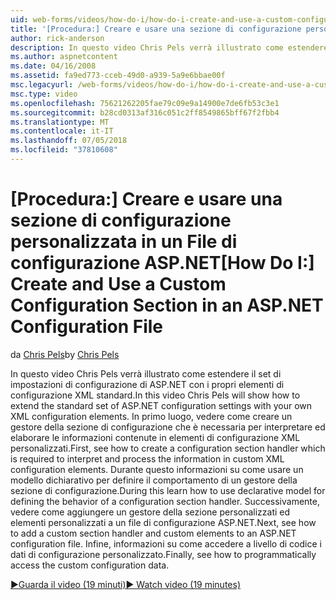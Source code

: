 ```yaml
---
uid: web-forms/videos/how-do-i/how-do-i-create-and-use-a-custom-configuration-section-in-an-aspnet-configuration-file
title: '[Procedura:] Creare e usare una sezione di configurazione personalizzata in un File di configurazione ASP.NET | Microsoft Docs'
author: rick-anderson
description: In questo video Chris Pels verrà illustrato come estendere il set di impostazioni di configurazione di ASP.NET con i propri elementi di configurazione XML standard. In primo luogo, vedere come...
ms.author: aspnetcontent
ms.date: 04/16/2008
ms.assetid: fa9ed773-cceb-49d0-a939-5a9e6bbae00f
msc.legacyurl: /web-forms/videos/how-do-i/how-do-i-create-and-use-a-custom-configuration-section-in-an-aspnet-configuration-file
msc.type: video
ms.openlocfilehash: 75621262205fae79c09e9a14900e7de6fb53c3e1
ms.sourcegitcommit: b28cd0313af316c051c2ff8549865bff67f2fbb4
ms.translationtype: MT
ms.contentlocale: it-IT
ms.lasthandoff: 07/05/2018
ms.locfileid: "37810608"
---
```

<a name="how-do-i-create-and-use-a-custom-configuration-section-in-an-aspnet-configuration-file"></a><span data-ttu-id="b34be-104">[Procedura:] Creare e usare una sezione di configurazione personalizzata in un File di configurazione ASP.NET</span><span class="sxs-lookup"><span data-stu-id="b34be-104">[How Do I:] Create and Use a Custom Configuration Section in an ASP.NET Configuration File</span></span>
====================
<span data-ttu-id="b34be-105">da [Chris Pels](https://twitter.com/chrispels)</span><span class="sxs-lookup"><span data-stu-id="b34be-105">by [Chris Pels](https://twitter.com/chrispels)</span></span>

<span data-ttu-id="b34be-106">In questo video Chris Pels verrà illustrato come estendere il set di impostazioni di configurazione di ASP.NET con i propri elementi di configurazione XML standard.</span><span class="sxs-lookup"><span data-stu-id="b34be-106">In this video Chris Pels will show how to extend the standard set of ASP.NET configuration settings with your own XML configuration elements.</span></span> <span data-ttu-id="b34be-107">In primo luogo, vedere come creare un gestore della sezione di configurazione che è necessaria per interpretare ed elaborare le informazioni contenute in elementi di configurazione XML personalizzati.</span><span class="sxs-lookup"><span data-stu-id="b34be-107">First, see how to create a configuration section handler which is required to interpret and process the information in custom XML configuration elements.</span></span> <span data-ttu-id="b34be-108">Durante questo informazioni su come usare un modello dichiarativo per definire il comportamento di un gestore della sezione di configurazione.</span><span class="sxs-lookup"><span data-stu-id="b34be-108">During this learn how to use declarative model for defining the behavior of a configuration section handler.</span></span> <span data-ttu-id="b34be-109">Successivamente, vedere come aggiungere un gestore della sezione personalizzati ed elementi personalizzati a un file di configurazione ASP.NET.</span><span class="sxs-lookup"><span data-stu-id="b34be-109">Next, see how to add a custom section handler and custom elements to an ASP.NET configuration file.</span></span> <span data-ttu-id="b34be-110">Infine, informazioni su come accedere a livello di codice i dati di configurazione personalizzato.</span><span class="sxs-lookup"><span data-stu-id="b34be-110">Finally, see how to programmatically access the custom configuration data.</span></span>

[<span data-ttu-id="b34be-111">&#9654;Guarda il video (19 minuti)</span><span class="sxs-lookup"><span data-stu-id="b34be-111">&#9654; Watch video (19 minutes)</span></span>](https://channel9.msdn.com/Blogs/ASP-NET-Site-Videos/how-do-i-create-and-use-a-custom-configuration-section-in-an-aspnet-configuration-file)
